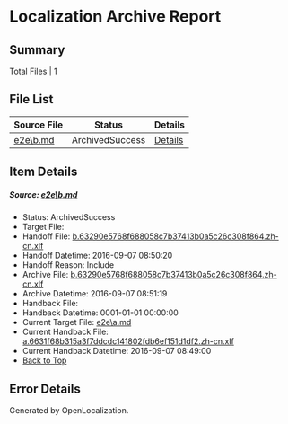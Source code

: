 # <a name='report-top'></a> Localization Archive Report

## Summary
 Total Files | 1

## File List
 Source File | Status | Details 
 ----------- | ------ | ------- 
 [e2e\b.md](https://github.com/OpenLocalizationTestOrg/ol-test0/blob/acc9c4c4613f3ebcaaddfddc0d2c53a345060ec4/e2e/b.md) | ArchivedSuccess | [Details](#2cb4f285a0d359404a78d3f9f0303af2170a93562)

## Item Details
##### <a name='2cb4f285a0d359404a78d3f9f0303af2170a93562'></a> Source: [e2e\b.md](https://github.com/OpenLocalizationTestOrg/ol-test0/blob/acc9c4c4613f3ebcaaddfddc0d2c53a345060ec4/e2e/b.md)
* Status: ArchivedSuccess
* Target File: 
* Handoff File: [b.63290e5768f688058c7b37413b0a5c26c308f864.zh-cn.xlf](https://github.com/OpenLocalizationTestOrg/ol-test0-handoff/blob/1ea303b38d52aa611476a4f89bf1d8be125f6453/ol-handoff/OpenLocalizationTestOrg/ol-test0-zhcn/yuwzho/ht/b.63290e5768f688058c7b37413b0a5c26c308f864.zh-cn.xlf)
* Handoff Datetime: 2016-09-07 08:50:20
* Handoff Reason: Include
* Archive File: [b.63290e5768f688058c7b37413b0a5c26c308f864.zh-cn.xlf](https://github.com/OpenLocalizationTestOrg/ol-test0-handoff/blob/8a5ef7580d37b8b0c4b5003206f144e20317c8f6/ol-archive/OpenLocalizationTestOrg/ol-test0-zhcn/yuwzho/ht/b.63290e5768f688058c7b37413b0a5c26c308f864.zh-cn.xlf)
* Archive Datetime: 2016-09-07 08:51:19
* Handback File: 
* Handback Datetime: 0001-01-01 00:00:00
* Current Target File: [e2e\a.md](https://github.com/OpenLocalizationTestOrg/ol-test0-zhcn/blob/5e2804faf0422d4bc4492b31613ad83d106cd138/e2e/a.md)
* Current Handback File: [a.6631f68b315a3f7ddcdc141802fdb6ef151d1df2.zh-cn.xlf](https://github.com/OpenLocalizationTestOrg/ol-test0-handback/blob/b58fbea69623b0ee0b0fbb460199fdd3a50c2478/ol-handback/OpenLocalizationTestOrg/ol-test0-zhcn/yuwzho/ht/a.6631f68b315a3f7ddcdc141802fdb6ef151d1df2.zh-cn.xlf)
* Current Handback Datetime: 2016-09-07 08:49:00
* [Back to Top](#report-top)


## Error Details

Generated by OpenLocalization.
